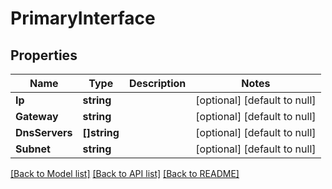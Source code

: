 # PrimaryInterface

## Properties
Name | Type | Description | Notes
------------ | ------------- | ------------- | -------------
**Ip** | **string** |  | [optional] [default to null]
**Gateway** | **string** |  | [optional] [default to null]
**DnsServers** | **[]string** |  | [optional] [default to null]
**Subnet** | **string** |  | [optional] [default to null]

[[Back to Model list]](../README.md#documentation-for-models) [[Back to API list]](../README.md#documentation-for-api-endpoints) [[Back to README]](../README.md)


